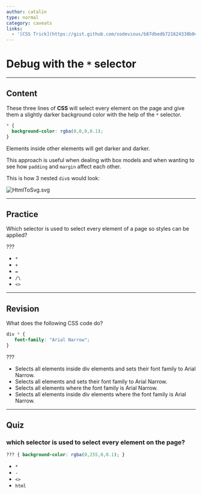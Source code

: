 ```yaml
---
author: catalin
type: normal
category: caveats
links:
  - '[CSS Trick](https://gist.github.com/sodevious/b87dbedb721624338b04){website}'
---
```


# Debug with the `*` selector


---

## Content

These three lines of **CSS** will select every element on the page and give them a slightly darker background color with the help of the `*` selector.

```css
* {
  background-color: rgba(0,0,0,0.1);
}
```

Elements inside other elements will get darker and darker.

This approach is useful when dealing with box models and when wanting to see how `padding` and `margin` affect each other.

This is how 3 nested `div`s would look:

![HtmlToSvg.svg](https://img.enkipro.com/e9eea767972e54e013b9608f9e492803.png)


---

## Practice

Which selector is used to select every element of a page so styles can be applied?

???

- `*`
- `+`
- `=`
- `/\`
- `<>`


---

## Revision

What does the following CSS code do?

```css
div * {
   font-family: "Arial Narrow";
}
```

???

- Selects all elements inside div elements and sets their font family to Arial Narrow.
- Selects all elements and sets their font family to Arial Narrow.
- Selects all elements where the font family is Arial Narrow.
- Selects all elements inside div elements where the font family is Arial Narrow.


---

## Quiz

### which selector is used to select every element on the page?


```css
??? { background-color: rgba(0,255,0,0.1); }
```

- `*`
- `-`
- `<>`
- `html`

